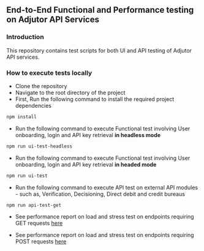 ## End-to-End Functional and Performance testing on Adjutor API Services


### Introduction
This repository contains test scripts for both UI and API testing of Adjutor API services.

### How to execute tests locally
- Clone the repository
- Navigate to the root directory of the project
- First, Run the following command to install the required project dependencies
```bash
npm install
```
- Run the following command to execute Functional test involving User onboarding, login and API key retrieval **in headless mode**
```bash
npm run ui-test-headless
```
- Run the following command to execute Functional test involving User onboarding, login and API key retrieval **in headed mode**
```bash
npm run ui-test
```
- Run the following command to execute API test on external API modules - such as, Verification, Decisioning, Direct debit and credit bureaus
```bash
npm run api-test-get
```








- See performance report on load and stress test on endpoints requiring GET requests [here](https://rawcdn.githack.com/Xelvise/Adjutor-API-Tests/db1652384f08cf4e6e4cfa2cec0e641971a377b0/performance-report/GET%20ramp-up%20test%20on%20Adjutor%20API.html)


- See performance report on load and stress test on endpoints requiring POST requests [here](https://rawcdn.githack.com/Xelvise/Adjutor-API-Tests/db1652384f08cf4e6e4cfa2cec0e641971a377b0/performance-report/POST%20ramp-up%20test%20on%20Adjutor%20API.html)

